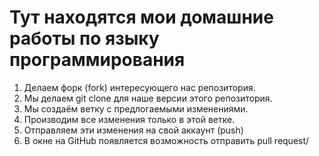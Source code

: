 # Тут находятся мои домашние работы по языку программирования

1. Делаем форк (fork) интересующего нас репозитория.
2. Мы делаем git clone для наше версии этого репозитория.
3. Мы создаём ветку с предлогаемыми изменениями.
4. Производим все изменения только в этой ветке.
5. Отправляем эти изменения на свой аккаунт (push)
6. В окне на GitHub появляется возможность отправить pull request/